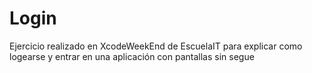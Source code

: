 Login
=====

Ejercicio realizado en XcodeWeekEnd de EscuelaIT para explicar como logearse y entrar en una aplicación con pantallas sin segue
